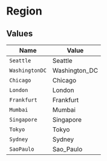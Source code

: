 # Region


## Values

| Name           | Value          |
| -------------- | -------------- |
| `Seattle`      | Seattle        |
| `WashingtonDC` | Washington_DC  |
| `Chicago`      | Chicago        |
| `London`       | London         |
| `Frankfurt`    | Frankfurt      |
| `Mumbai`       | Mumbai         |
| `Singapore`    | Singapore      |
| `Tokyo`        | Tokyo          |
| `Sydney`       | Sydney         |
| `SaoPaulo`     | Sao_Paulo      |